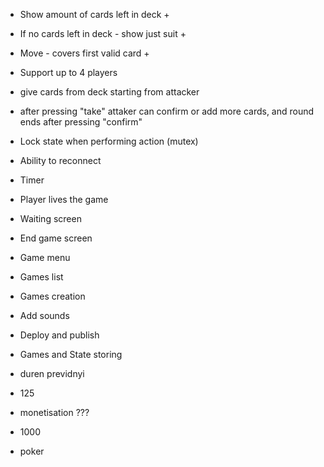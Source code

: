 - Show amount of cards left in deck +
- If no cards left in deck - show just suit +
- Move - covers first valid card +

- Support up to 4 players
 - give cards from deck starting from attacker
 - after pressing "take" attaker can confirm or add more cards, and round ends after pressing "confirm"

- Lock state when performing action (mutex)

- Ability to reconnect
- Timer
- Player lives the game

- Waiting screen
- End game screen

- Game menu
- Games list
- Games creation
- Add sounds

- Deploy and publish

- Games and State storing


- duren previdnyi
- 125

- monetisation ???

- 1000
- poker
